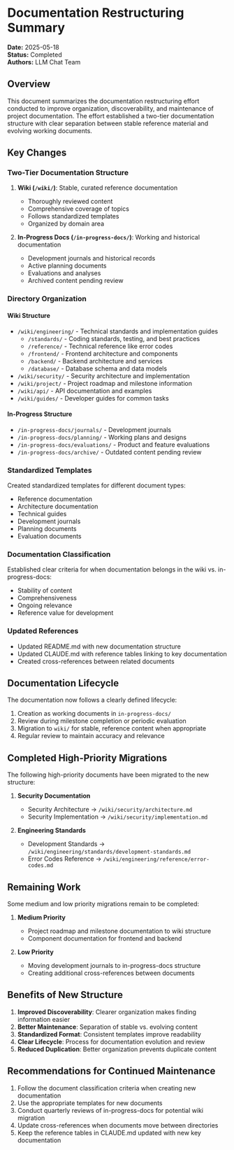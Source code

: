 # Documentation Restructuring Summary

**Date:** 2025-05-18  
**Status:** Completed  
**Authors:** LLM Chat Team

## Overview

This document summarizes the documentation restructuring effort conducted to improve organization, discoverability, and maintenance of project documentation. The effort established a two-tier documentation structure with clear separation between stable reference material and evolving working documents.

## Key Changes

### Two-Tier Documentation Structure

1. **Wiki (`/wiki/`)**: Stable, curated reference documentation
   - Thoroughly reviewed content
   - Comprehensive coverage of topics
   - Follows standardized templates
   - Organized by domain area

2. **In-Progress Docs (`/in-progress-docs/`)**: Working and historical documentation
   - Development journals and historical records
   - Active planning documents
   - Evaluations and analyses
   - Archived content pending review

### Directory Organization

#### Wiki Structure
- `/wiki/engineering/` - Technical standards and implementation guides
  - `/standards/` - Coding standards, testing, and best practices
  - `/reference/` - Technical reference like error codes
  - `/frontend/` - Frontend architecture and components
  - `/backend/` - Backend architecture and services
  - `/database/` - Database schema and data models
- `/wiki/security/` - Security architecture and implementation 
- `/wiki/project/` - Project roadmap and milestone information
- `/wiki/api/` - API documentation and examples
- `/wiki/guides/` - Developer guides for common tasks

#### In-Progress Structure
- `/in-progress-docs/journals/` - Development journals
- `/in-progress-docs/planning/` - Working plans and designs
- `/in-progress-docs/evaluations/` - Product and feature evaluations
- `/in-progress-docs/archive/` - Outdated content pending review

### Standardized Templates

Created standardized templates for different document types:
- Reference documentation
- Architecture documentation
- Technical guides
- Development journals
- Planning documents
- Evaluation documents

### Documentation Classification

Established clear criteria for when documentation belongs in the wiki vs. in-progress-docs:
- Stability of content
- Comprehensiveness
- Ongoing relevance
- Reference value for development

### Updated References

- Updated README.md with new documentation structure
- Updated CLAUDE.md with reference tables linking to key documentation
- Created cross-references between related documents

## Documentation Lifecycle

The documentation now follows a clearly defined lifecycle:
1. Creation as working documents in `in-progress-docs/`
2. Review during milestone completion or periodic evaluation
3. Migration to `wiki/` for stable, reference content when appropriate
4. Regular review to maintain accuracy and relevance

## Completed High-Priority Migrations

The following high-priority documents have been migrated to the new structure:

1. **Security Documentation**
   - Security Architecture → `/wiki/security/architecture.md`
   - Security Implementation → `/wiki/security/implementation.md`

2. **Engineering Standards**
   - Development Standards → `/wiki/engineering/standards/development-standards.md`
   - Error Codes Reference → `/wiki/engineering/reference/error-codes.md`

## Remaining Work

Some medium and low priority migrations remain to be completed:

1. **Medium Priority**
   - Project roadmap and milestone documentation to wiki structure
   - Component documentation for frontend and backend

2. **Low Priority**
   - Moving development journals to in-progress-docs structure
   - Creating additional cross-references between documents

## Benefits of New Structure

1. **Improved Discoverability**: Clearer organization makes finding information easier
2. **Better Maintenance**: Separation of stable vs. evolving content
3. **Standardized Format**: Consistent templates improve readability
4. **Clear Lifecycle**: Process for documentation evolution and review
5. **Reduced Duplication**: Better organization prevents duplicate content

## Recommendations for Continued Maintenance

1. Follow the document classification criteria when creating new documentation
2. Use the appropriate templates for new documents
3. Conduct quarterly reviews of in-progress-docs for potential wiki migration
4. Update cross-references when documents move between directories
5. Keep the reference tables in CLAUDE.md updated with new key documentation